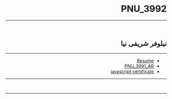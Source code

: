 <div dir="rtl">

# PNU_3992
---------

<br>

## نیلوفر شریفی نیا
 
---

- [Resume](https://github.com/niloofar-sharifi/PNU_3991_AR/blob/main/niloofar.sharifinia.pdf)
- [PNU_3991_AR](https://github.com/niloofar-sharifi/PNU_3992/blob/main/README.md)
- [javascript certificate](https://github.com/niloofar-sharifi/PNU_3991_AR/blob/main/cert_js.pdf)
---

<br>


--------------

